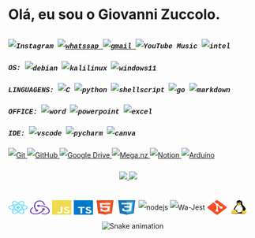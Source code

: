 <!DOCTYPE html>
<html lang="en">
<head>
    <meta charset="UTF-8">
    <meta name="viewport" content="width=device-width, initial-scale=1.0">
</head>
<body>
    <h1>Olá, eu sou o Giovanni Zuccolo.</h1>
    <div style="display: inline-block; line-height: 30px;">
        <p style="font-family: 'Courier New', Courier, monospace; font-weight: bold; font-style: italic;">
            <img align="center" src="https://img.shields.io/badge/Instagram-E4405F?style=for-the-badge&logo=instagram&logoColor=white" alt="Instagram">
            <a href="https://wa.link/sfqe1n">
            <img align="center" alt="whatssap" src="https://img.shields.io/badge/WhatsApp-25D366?style=for-the-badge&logo=whatsapp&logoColor=white" />
            </a>
            <a href="mailto:giovannizuccolo.on@gmail.com" /a>
            <img align="center" alt="gmail" src="https://img.shields.io/badge/Gmail-D14836?style=for-the-badge&logo=gmail&logoColor=white" />
            </a>
            <img align="center" src="https://img.shields.io/badge/YouTube_Music-FF0000?style=for-the-badge&logo=youtube-music&logoColor=white" alt="YouTube Music">
            <img align="center" alt="intel" src="https://img.shields.io/badge/Intel-Core_i5_10th-0071C5?style=for-the-badge&logo=intel&logoColor=white" />
        </p>
        <p style="font-family: 'Courier New', Courier, monospace; font-weight: bold; font-style: italic;">
            OS:  
            <img align="center" alt="debian" src="https://img.shields.io/badge/Debian-D70A53?style=for-the-badge&logo=debian&logoColor=white"/>
            <img align="center" alt="kalilinux" src="https://img.shields.io/badge/Kali_Linux-557C94?style=for-the-badge&logo=kali-linux&logoColor=white" />
            <img align="center" alt="windows11" src="https://img.shields.io/badge/Windows-0078D6?style=for-the-badge&logo=windows&logoColor=white" />
        </p>
        <p style="font-family: 'Courier New', Courier, monospace; font-weight: bold; font-style: italic;">
            LINGUAGENS:  
            <img align="center" alt="C" src="https://img.shields.io/badge/c-%2300599C.svg?style=for-the-badge&logo=c&logoColor=white" />
            <img align="center" alt="python" src="https://img.shields.io/badge/Python-3776AB?style=for-the-badge&logo=python&logoColor=white" />
            <img align="center" alt="shellscript" src="https://img.shields.io/badge/Shell_Script-121011?style=for-the-badge&logo=gnu-bash&logoColor=white"/>
            <img align="center" alt="go" src="https://img.shields.io/badge/Go-00ADD8?style=for-the-badge&logo=go&logoColor=white"/>
            <img align="center" alt="markdown" src="https://img.shields.io/badge/Markdown-000000?style=for-the-badge&logo=markdown&logoColor=white"/>
        </p>
        <p style="font-family: 'Courier New', Courier, monospace; font-weight: bold; font-style: italic;">
            OFFICE:  
            <img align="center" alt="word" src="https://img.shields.io/badge/Microsoft_Word-2B579A?style=for-the-badge&logo=microsoft-word&logoColor=white" />
            <img align="center" alt="powerpoint" src="https://img.shields.io/badge/Microsoft_PowerPoint-B7472A?style=for-the-badge&logo=microsoft-powerpoint&logoColor=white" />
            <img align="center" alt="excel" src="https://img.shields.io/badge/Microsoft_Excel-217346?style=for-the-badge&logo=microsoft-excel&logoColor=white" />
        </p>
        <p style="font-family: 'Courier New', Courier, monospace; font-weight: bold; font-style: italic;">
            IDE:  
            <img align="center" alt="vscode" src="https://img.shields.io/badge/Visual%20Studio%20Code-0078d7.svg?style=for-the-badge&logo=visual-studio-code&logoColor=white" />
            <img align="center" alt="pycharm" src="https://img.shields.io/badge/PyCharm-000000.svg?&style=for-the-badge&logo=PyCharm&logoColor=white" />
            <img align="center" alt="canva" src="https://img.shields.io/badge/Canva-%2300C4CC.svg?&style=for-the-badge&logo=Canva&logoColor=white" />
        </p>
        <p>
            <a href="https://git-scm.com">
                <img src="https://img.shields.io/badge/git-%23F05033.svg?style=for-the-badge&logo=git&logoColor=white" alt="Git">
            </a>
            <a href="https://github.com">
                <img src="https://img.shields.io/badge/github-%23121011.svg?style=for-the-badge&logo=github&logoColor=white" alt="GitHub">
            </a>
            <a href="https://drive.google.com">
                <img src="https://img.shields.io/badge/Google%20Drive-4285F4?style=for-the-badge&logo=googledrive&logoColor=white" alt="Google Drive">
            </a>
            <a href="https://mega.nz">
                <img src="https://img.shields.io/badge/Mega-%23D90007.svg?style=for-the-badge&logo=Mega&logoColor=white" alt="Mega.nz">
            </a>
            <a href="">
                <img src="https://img.shields.io/badge/Notion-%23000000.svg?style=for-the-badge&logo=notion&logoColor=white" alt="Notion">
            </a>
            <a href="">
                <img src="https://img.shields.io/badge/-Arduino-00979D?style=for-the-badge&logo=Arduino&logoColor=white" alt="Arduino">
            </a>
        </p>
        <div align="center">
          <a href="https://github.com/giovannizuccolo">
            <img height="150em" src="https://github-readme-stats.vercel.app/api?username=giovannizuccolo&count_private=true&include_all_commits=true&show_icons=true&theme=dracula&hide_border=false&show_owner=true"/>
            <img height="150em" src="https://github-readme-stats.vercel.app/api/top-langs/?username=giovannizuccolo&theme=dracula&hide_border=false&&layout=compact"/>
          </a>
        </div>
        <div align="center" valign="top"><br>
          <img align="center" alt="React" height="30" width="40" src="https://raw.githubusercontent.com/devicons/devicon/master/icons/react/react-original.svg">
          <img align="center" alt="Redux" height="30" width="40" src="https://raw.githubusercontent.com/devicons/devicon/master/icons/redux/redux-original.svg">
          <img align="center" alt="Js" height="30" width="40" src="https://raw.githubusercontent.com/devicons/devicon/master/icons/javascript/javascript-plain.svg">
          <img align="center" alt="Js" height="30" width="40" src="https://raw.githubusercontent.com/devicons/devicon/master/icons/typescript/typescript-plain.svg">
          <img align="center" alt="HTML" height="30" width="40" src="https://raw.githubusercontent.com/devicons/devicon/master/icons/html5/html5-original.svg">
          <img align="center" alt="CSS" height="30" width="40" src="https://raw.githubusercontent.com/devicons/devicon/master/icons/css3/css3-original.svg">
          <img align="center" alt="nodejs" height="30" width="40" src="https://cdn.worldvectorlogo.com/logos/nodejs-icon.svg">
          <img align="center" alt="Wa-Jest" height="30" width="40" src="https://cdn.jsdelivr.net/gh/devicons/devicon/icons/jest/jest-plain.svg">
          <img align="center" alt="git" height="30" width="40" src="https://raw.githubusercontent.com/devicons/devicon/master/icons/git/git-original.svg">
          <img align="center" alt="linux" height="30" width="40" src="https://raw.githubusercontent.com/devicons/devicon/master/icons/linux/linux-original.svg">
        </div>
    </div>
</body>
</html>

<div align="center">

  ![Snake animation](https://github.com/danielbped/danielbped/blob/output/github-contribution-grid-snake.svg)
  
</div>

